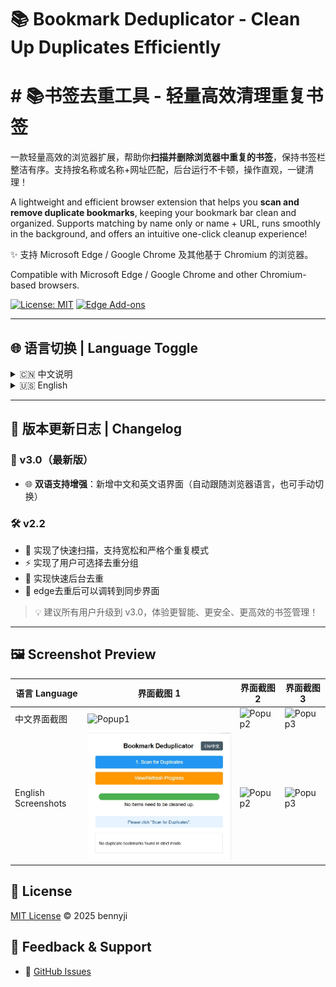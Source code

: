 # 📚 Bookmark Deduplicator - Clean Up Duplicates Efficiently
# # 📚书签去重工具 - 轻量高效清理重复书签

一款轻量高效的浏览器扩展，帮助你**扫描并删除浏览器中重复的书签**，保持书签栏整洁有序。支持按名称或名称+网址匹配，后台运行不卡顿，操作直观，一键清理！

A lightweight and efficient browser extension that helps you **scan and remove duplicate bookmarks**, keeping your bookmark bar clean and organized. Supports matching by name only or name + URL, runs smoothly in the background, and offers an intuitive one-click cleanup experience!

✨ 支持 Microsoft Edge / Google Chrome 及其他基于 Chromium 的浏览器。

Compatible with Microsoft Edge / Google Chrome and other Chromium-based browsers.

[![License: MIT](https://img.shields.io/badge/License-MIT-yellow.svg)](LICENSE)
[![Edge Add-ons](https://img.shields.io/badge/Microsoft%20Edge-0078D7?style=for-the-badge&logo=microsoft-edge&logoColor=white)](https://microsoftedge.microsoft.com/addons/detail/%E4%B9%A6%E7%AD%BE%E5%8E%BB%E9%87%8D%E5%B7%A5%E5%85%B7-%E8%BD%BB%E9%87%8F%E9%AB%98%E6%95%88%E6%B8%85%E7%90%86%E9%87%8D%E5%A4%8D%E4%B9%A6%E7%AD%BE/iockbhndobjnencflhcnddlbamgpdloj)
<!-- 这是一个注释，不会在渲染后的页面中显示 [![Chrome Web Store](https://img.shields.io/badge/Chrome%20Web%20Store-4285F4?style=for-the-badge&logo=google-chrome&logoColor=white)](https://chrome.google.com/webstore/detail/YOUR_EXTENSION_ID)-->

---

## 🌐 语言切换 | Language Toggle

<details>
  <summary>🇨🇳 中文说明</summary>

  ## 🔍 功能特性
  - ✅ **智能去重**：可选择按“书签名”或“书签名 + 网址”识别重复项
  - ⚙️ **后台运行**：扫描时不阻塞浏览器，支持实时进度条
  - 🛑 **随时停止**：提供“停止”按钮，可中断扫描过程
  - 📁 **支持折叠文件夹**：保留原有书签结构，不打乱分组
  - ✔️ **选择性清理**：扫描完成后可勾选要删除的重复项
  - 🎛️ **筛选开关**：灵活控制哪些文件夹参与扫描
  - 📊 **优化的摘要显示**：清晰展示重复组统计信息，一目了然

  ## 🚀 安装方法
  ### 方法一：从官方商店安装
  👉 [Chrome webstore 商店](https://chromewebstore.google.com/?hl=zh-CN&authuser=0)（搜索 "Bookmark Deduplicator"）
  👉 [Edge Add-ons 商店](https://microsoftedge.microsoft.com/addons/)（搜索 "Bookmark Deduplicator"）

  ### 方法二：从本地加载（开发者模式）
  1. 克隆或下载本仓库：
     ```bash
     git clone https://github.com/yourname/bookmark-deduplicator.git
     ```
  2. 打开浏览器扩展页面：`edge://extensions/`
  3. 开启“开发者模式”
  4. 点击“加载已解压的扩展程序”

  ## 📄 隐私声明
  本扩展**不会收集、上传或分享**你的任何书签数据。所有操作均在本地完成，完全离线运行。

  > 🔐 你的数据，始终属于你。

</details>

<details>
  <summary>🇺🇸 English</summary>

  ## 🔍 Features
  - ✅ **Smart Deduplication**: Detect duplicates by "name" or "name + URL"
  - ⚙️ **Runs in Background**: Non-blocking scan with progress bar
  - 🛑 **Stop Anytime**: Interrupt scanning at any time
  - 📁 **Supports Collapsed Folders**: Preserves folder structure
  - ✔️ **Selective Cleanup**: Choose which duplicates to delete
  - 🎛️ **Toggleable Filters**: Control which folders to scan
  - 📊 **Optimized Summary**: Clear display of duplicate groups

  ## 🚀 Installation
  ### Method 1: Install from Store 
  👉 [Chrome webstore](https://chromewebstore.google.com/?hl=zh-CN&authuser=0)（Search for "Bookmark Deduplicator"）
  👉 [Edge Add-ons ](https://microsoftedge.microsoft.com/addons/)（Search for "Bookmark Deduplicator"）


  ### Method 2: Load Locally (Developer Mode)
  1. Clone the repo:
     ```bash
     git clone https://github.com/yourname/bookmark-deduplicator.git
     ```
  2. Go to `edge://extensions/`
  3. Enable "Developer mode"
  4. Click "Load unpacked"

  ## 📄 Privacy Statement
  This extension **does not collect or share** your data. All operations are local.

  > 🔐 Your data belongs to you.

</details>

---
## 📣 版本更新日志 | Changelog

### 🎉 v3.0（最新版）
- 🌐 **双语支持增强**：新增中文和英文语界面（自动跟随浏览器语言，也可手动切换）

### 🛠️ v2.2
- 🐞 实现了快速扫描，支持宽松和严格个重复模式
- ⚡ 实现了用户可选择去重分组
- 🧩 实现快速后台去重
- 📱 edge去重后可以调转到同步界面

> 💡 建议所有用户升级到 v3.0，体验更智能、更安全、更高效的书签管理！

---
## 🖼️ Screenshot Preview

| 语言 Language       | 界面截图 1                         | 界面截图 2                         | 界面截图 3                         |
|---------------------|------------------------------------|------------------------------------|------------------------------------|
| 中文界面截图        | ![Popup1](screenshots/中1.png)     | ![Popup2](screenshots/中2.png)     | ![Popup3](screenshots/中3.png)     |
| English Screenshots | ![Popup1](screenshots/英文1.png)   | ![Popup2](screenshots/英2.png)     | ![Popup3](screenshots/英3.png)     |

## 📄 License
[MIT License](LICENSE) © 2025 bennyji

## 🙌 Feedback & Support
- 💬 [GitHub Issues](https://github.com/bennyji/BookmarkDeduplicator/issues)

